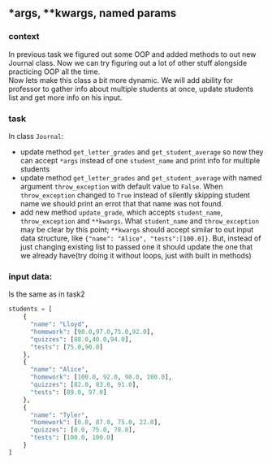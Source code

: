 ## *args, **kwargs, named params

### context
In previous task we figured out some OOP and added methods to out new Journal class. Now we can try figuring out a lot of other stuff alongside practicing OOP all the time.  \
Now lets make this class a bit more dynamic. We will add ability for professor to gather info about multiple students at once, update students list and get more info on his input.

### task

In class `Journal`:
* update method `get_letter_grades` and `get_student_average` so now they can accept `*args` instead of one `student_name` and print info for multiple students
* update method `get_letter_grades` and `get_student_average` with named argument `throw_exception` with default value to `False`. When `throw_exception` changed to `True` instead of silently skipping student name we should print an errot that that name was not found.
* add new method `update_grade`, which accepts `student_name`, `throw_exception` and `**kwargs`. What `student_name` and `throw_exception` may be clear by this point; `**kwargs` should accept similar to out input data structure, like `{"name": "Alice", "tests":[100.0]}`. But, instead of just changing existing list to passed one it should update the one that we already have(try doing it without loops, just with built in methods)

### input data:
Is the same as in task2
```python
students = [
    {
      "name": "Lloyd",
      "homework": [90.0,97.0,75.0,92.0],
      "quizzes": [88.0,40.0,94.0],
      "tests": [75.0,90.0]
    },
    {
      "name": "Alice",
      "homework": [100.0, 92.0, 98.0, 100.0],
      "quizzes": [82.0, 83.0, 91.0],
      "tests": [89.0, 97.0]
    },
    {
      "name": "Tyler",
      "homework": [0.0, 87.0, 75.0, 22.0],
      "quizzes": [0.0, 75.0, 78.0],
      "tests": [100.0, 100.0]
    }
]
```